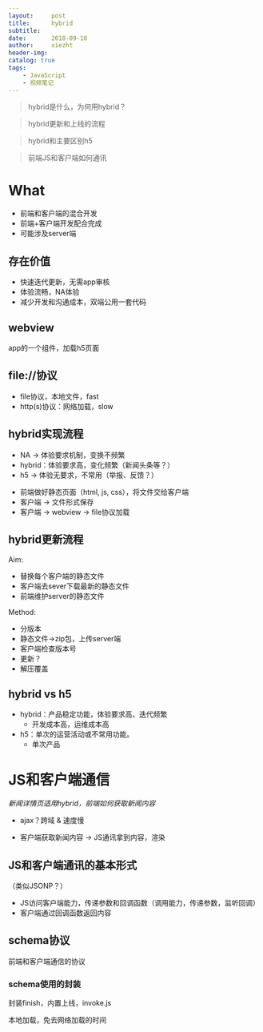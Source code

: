 ```yaml
---
layout:     post
title:      hybrid
subtitle:   
date:       2018-09-10
author:     xiezht
header-img: 
catalog: true
tags: 
    - JavaScript
    - 视频笔记
---
```


> hybrid是什么，为何用hybrid？

> hybrid更新和上线的流程

> hybrid和主要区别h5

> 前端JS和客户端如何通讯

# What

* 前端和客户端的混合开发
* 前端+客户端开发配合完成
* 可能涉及server端

## 存在价值

* 快速迭代更新，无需app审核
* 体验流畅，NA体验
* 减少开发和沟通成本，双端公用一套代码

## webview

app的一个组件，加载h5页面

## file://协议

* file协议，本地文件，fast
* http(s)协议：网络加载，slow

## hybrid实现流程

* NA -> 体验要求机制，变换不频繁
* hybrid：体验要求高，变化频繁（新闻头条等？）
* h5 -> 体验无要求，不常用（举报、反馈？）

+ 前端做好静态页面（html, js, css），将文件交给客户端
+ 客户端 -> 文件形式保存
+ 客户端 -> webview -> file协议加载


## hybrid更新流程

Aim: 

* 替换每个客户端的静态文件
* 客户端去sever下载最新的静态文件
* 前端维护server的静态文件

Method:

* 分版本
* 静态文件->zip包，上传server端
* 客户端检查版本号
* 更新？
* 解压覆盖


## hybrid vs h5

* hybrid：产品稳定功能，体验要求高，迭代频繁
    * 开发成本高，运维成本高
* h5：单次的运营活动或不常用功能。
    * 单次产品


# JS和客户端通信

*新闻详情页适用hybrid，前端如何获取新闻内容*

* ajax？跨域 & 速度慢

* 客户端获取新闻内容 -> JS通讯拿到内容，渲染

## JS和客户端通讯的基本形式

（类似JSONP？）

* JS访问客户端能力，传递参数和回调函数（调用能力，传递参数，监听回调）
* 客户端通过回调函数返回内容

## schema协议

前端和客户端通信的协议

### schema使用的封装

封装finish，内置上线，invoke.js

本地加载，免去网络加载的时间

```
```



